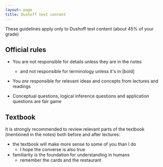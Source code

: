 ```yaml
---
layout: page
title: Dushoff test content
---
```


These guidelines apply only to Dushoff test content (about 45% of your grade)

## Official rules

* You are not responsible for details unless they are in the notes
	* and not responsible for terminology unless it's in [bold]

* You _are_ responsible for relevant ideas and concepts from lectures
and readings

* Conceptual questions, logical inference questions and application questions are fair game

## Textbook

It is strongly recommended to review relevant parts of the textbook (mentioned in the notes) both before and after lectures:

* the textbook will make more sense to some of you than I do
	* I hope the converse is also true
* familiarity is the foundation for understanding in humans
	* remember the cards and the restaurant
